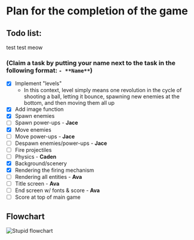 # Plan for the completion of the game

## Todo list:

test test meow

### (Claim a task by putting your name next to the task in the following format: `- **Name**`)
- [X] Implement "levels"
  - In this context, level simply means one revolution in the cycle of shooting a ball, letting it bounce, spawning new enemies at the bottom, and then moving them all up
- [X] Add image function
- [X] Spawn enemies
- [ ] Spawn power-ups - **Jace**
- [X] Move enemies
- [ ] Move power-ups - **Jace**
- [ ] Despawn enemies/power-ups - **Jace**
- [ ] Fire projectiles
- [ ] Physics - **Caden**
- [X] Background/scenery
- [X] Rendering the firing mechanism
- [ ] Rendering all entities - **Ava**
- [ ] Title screen - **Ava**
- [ ] End screen w/ fonts & score - **Ava**
- [ ] Score at top of main game

## Flowchart
![Stupid flowchart](https://github.com/assembly-seal/group-project-cs1430/blob/main/flowchart.png?raw=true)
